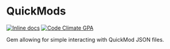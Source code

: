 # QuickMods

[![Inline docs](http://inch-ci.org/github/HeisenBugDev/quickmods-ruby.svg?branch=master&style=flat-square)](http://inch-ci.org/github/HeisenBugDev/quickmods-ruby)
[![Code Climate GPA](http://img.shields.io/codeclimate/github/HeisenBugDev/quickmods-ruby.svg?style=flat-square)](https://codeclimate.com/github/HeisenBugDev/quickmods-ruby)

Gem allowing for simple interacting with QuickMod JSON files.
